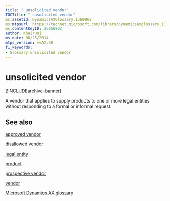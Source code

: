 ```yaml
---
title: " unsolicited vendor"
TOCTitle: " unsolicited vendor"
ms:assetid: DynamicsAXGlossary.1368068
ms:mtpsurl: https://technet.microsoft.com/library/dynamicsaxglossary.1368068(v=AX.60)
ms:contentKeyID: 36056802
author: Khairunj
ms.date: 08/25/2014
mtps_version: v=AX.60
f1_keywords:
- Glossary.unsolicited vendor
---
```


# unsolicited vendor


[!INCLUDE[archive-banner](includes/archive-banner.md)]

A vendor that applies to supply products to one or more legal entities without responding to a formal or informal request.

## See also

[approved vendor](approved-vendor.md)

[disallowed vendor](disallowed-vendor.md)

[legal entity](legal-entity.md)

[product](product.md)

[prospective vendor](prospective-vendor.md)

[vendor](vendor.md)

[Microsoft Dynamics AX glossary](glossary/microsoft-dynamics-ax-glossary.md)

  


